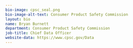 ```yaml
---
bio-image: cpsc_seal.png
bio-image-alt-text: Consumer Product Safety Commission
layout: bio
name: Bryan Burnett
department: Consumer Product Safety Commission
job-title: Chief Data Officer
website-data: https://www.cpsc.gov/Data
---
```

